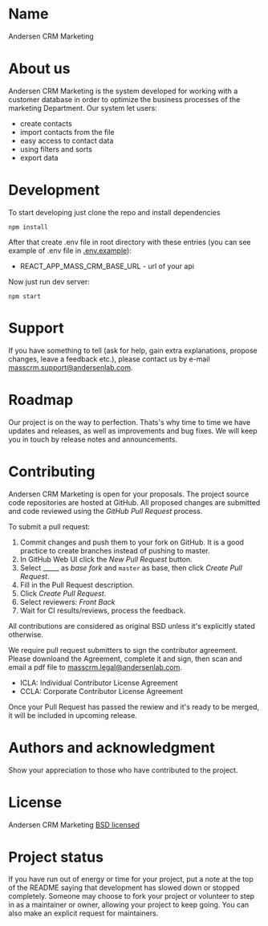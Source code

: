 # Name

Andersen CRM Marketing

# About us

Andersen CRM Marketing is the system developed for working with a customer database in order to optimize the business processes of the marketing Department. Our system let users:

- create contacts
- import contacts from the file
- easy access to contact data
- using filters and sorts
- export data

# Development

To start developing just clone the repo and install dependencies

```shell
npm install
```

After that create .env file in root directory with these entries (you can see example of .env file in [.env.example](.env)):

- REACT_APP_MASS_CRM_BASE_URL - url of your api

Now just run dev server:

```shell
npm start
```

# Support

If you have something to tell (ask for help, gain extra explanations, propose changes, leave a feedback еtс.), please contact us by e-mail [masscrm.support@andersenlab.com](mailto:masscrm.support@andersenlab.com).

# Roadmap

Our project is on the way to perfection. Thats's why time to time we have updates and releases, as well as improvements and bug fixes. We will keep you in touch by release notes and announcements.

# Contributing

Andersen CRM Marketing is open for your proposals. The project source code repositories are hosted at GitHub. All proposed changes are submitted and code reviewed using the _GitHub Pull Request_ process.

To submit a pull request:

1. Commit changes and push them to your fork on GitHub. It is a good practice to create branches instead of pushing to master.
2. In GitHub Web UI click the _New Pull Request_ button.
3. Select \_\_\_\_\_ as _base fork_ and `master` as base, then click _Create Pull Request_.
4. Fill in the Pull Request description.
5. Click _Create Pull Request_.
6. Select reviewers: _Front_ _Back_
7. Wait for CI results/reviews, process the feedback.

All contributions are considered as original BSD unless it's explicitly stated otherwise.

We require pull request submitters to sign the contributor agreement. Please downloand the Agreement, complete it and sign, then scan and email a pdf file to [masscrm.legal@andersenlab.com](mailto:masscrm.legal@andersenlab.com).

- ICLA: Individual Contributor License Agreement
- CCLA: Corporate Contributor License Agreement

Once your Pull Request has passed the rewiew and it's ready to be merged, it will be included in upcoming release.

# Authors and acknowledgment

Show your appreciation to those who have contributed to the project.

# License

Andersen CRM Marketing [BSD licensed](./LICENSE)

# Project status

If you have run out of energy or time for your project, put a note at the top of the README saying that development has slowed down or stopped completely. Someone may choose to fork your project or volunteer to step in as a maintainer or owner, allowing your project to keep going. You can also make an explicit request for maintainers.
